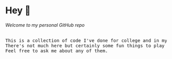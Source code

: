 # Hey 👋
###### Welcome to my personal GitHub repo

<pre>This is a collection of code I've done for college and in my spare time. 
There's not much here but certainly some fun things to play with. 
Feel free to ask me about any of them.</pre>

<script>
  styles = """

  body {
    background-color: #1a1c24; color: #fff;
    font-size: 13px; line-height: 1.4;
    -webkit-font-smoothing: subpixel-antialiased;
  }

  pre { 
    position: fixed; width: 48%;
    top: 30px; bottom: 30px; left: 26%;
    transition: left 500ms;
    overflow: auto;
    background-color: #313744; color: #a6c3d4;
    border: 1px solid rgba(0,0,0,0.2);
    padding: 24px 12px;
    box-sizing: border-box;
    border-radius: 3px;
    box-shadow: 0px 4px 0px 2px rgba(0,0,0,0.1);
  }


  /* 
   * Syntax highlighting 
   * Colors based on Base16 Ocean Dark
   */

  pre em:not(.comment) { font-style: normal; }

  .comment       { color: #707e84; }
  .selector      { color: #c66c75; }
  .selector .key { color: #c66c75; }
  .key           { color: #c7ccd4; }
  .value         { color: #d5927b; }


  /* 
   * Let's build my little pen heart.
   */ 


  /* First, we'll move this s*** over */

  pre { left: 50%; }


  /* Now we can build my heart */

  #heart, #echo { 
    position: fixed;
    width: 300px; height: 300px;
    top: calc(50% - 150px); left: calc(25% - 150px);
    text-align: center;
    -webkit-transform: scale(0.95);
            transform: scale(0.95);
  }

  #heart { z-index: 8; }
  #echo  { z-index: 7; }

  #heart::before, #heart::after, #echo::before, #echo::after {
      content: '';
      position: absolute;
      top: 40px;
      width: 150px; height: 240px;
      background: #c66c75;
      border-radius: 150px 150px 0 0;
      -webkit-transform: rotate(-45deg);
              transform: rotate(-45deg);
      -webkit-transform-origin: 0 100%;
              transform-origin: 0 100%;
  }

  #heart::before, #echo::before {
    left: 150px;
  }

  #heart::after, #echo::after {
    left: 0;
    -webkit-transform: rotate(45deg);
            transform: rotate(45deg);
    -webkit-transform-origin: 100% 100%;
            transform-origin: 100% 100%;
  }


  /* It needs some depth  */

  #heart::after { 
    box-shadow:
      inset -6px -6px 0px 6px rgba(255,255,255,0.1);
  }

  #heart::before { 
    box-shadow:
      inset 6px 6px 0px 6px rgba(255,255,255,0.1);
  }


  /* Makin it mine. */

  #heart i::before {
    content: 'pen#PwLXXP';
    position: absolute;
    z-index: 9;
    width: 100%;
    top: 35%; left: 0;
    font-style: normal;
    color: rgba(255,255,255,0.8);
    font-weight: 100;
    font-size: 30px;
    text-shadow: -1px -1px 0px rgba(0,0,0,0.2);
  }


  /* 
   * Hearts gotta beat. 
   */

  @-webkit-keyframes heartbeat {
    0%, 100% { 
      -webkit-transform: scale(0.95); 
              transform: scale(0.95); 
    }
    50% { 
      -webkit-transform: scale(1.00); 
              transform: scale(1.00); 
    }
  }

  @keyframes heartbeat {
    0%, 100% { transform: scale(0.95); }
    50%      { transform: scale(1.00); }
  }

  @-webkit-keyframes echo {
    0%   { 
      opacity: 0.1;
      -webkit-transform: scale(1);
              transform: scale(1);
    }
    100% { 
      opacity: 0;
      -webkit-transform: scale(1.4);
              transform: scale(1.4);
    }
  }

  @keyframes echo {
    0%   { 
      opacity: 0.1;
      transform: scale(1);
    }
    100% { 
      opacity: 0;
      transform: scale(1.4);
    }
  }


  /* 
   * Beautiful! Now for the beating...
   */

  #heart, #echo {
    -webkit-animation-duration: 2000ms;
            animation-duration: 2000ms;
    -webkit-animation-timing-function: 
      cubic-bezier(0, 0, 0, 1.74);
            animation-timing-function: 
              cubic-bezier(0, 0, 0, 1.74);
    -webkit-animation-delay: 500ms;
            animation-delay: 500ms;
    -webkit-animation-iteration-count: infinite;
            animation-iteration-count: infinite;
    -webkit-animation-play-state: paused;
            animation-play-state: paused;
  }

  #heart { 
    -webkit-animation-name: heartbeat; 
            animation-name: heartbeat; 
  }
  #echo { 
    -webkit-animation-name: echo; 
            animation-name: echo; 
  }


  /* 
   * Ready...           
   */

  #heart, #echo {

  /* 
   * ...set...          
   */

    -webkit-animation-play-state: running;
            animation-play-state: running;

  /* 
   * ...beat!        
   */

  }

  /* 
   *
   * Wahoo!         
   *
   * We did it!       
   *
   * I mean *I* did it, but you know, whatever...
   * jake albaugh definitely did not have anything 
   * to do with this.
   *
   * This pen loves CodePen!       
   * 
   * See you later!
   *  
   */
  """

  openComment = false

  writeStyleChar = (which) ->
    # begin wrapping open comments
    if which == '/' && openComment == false
      openComment = true
      styles = $('#style-text').html() + which
    else if which == '/' && openComment == true
      openComment = false
      styles = $('#style-text').html().replace(/(\/[^\/]*\*)$/, '<em class="comment">$1/</em>')
    # wrap style declaration
    else if which == ':'
      styles = $('#style-text').html().replace(/([a-zA-Z- ^\n]*)$/, '<em class="key">$1</em>:')
    # wrap style value 
    else if which == ';'
      styles = $('#style-text').html().replace(/([^:]*)$/, '<em class="value">$1</em>;')
    # wrap selector
    else if which == '{'
      styles = $('#style-text').html().replace(/(.*)$/, '<em class="selector">$1</em>{')
    else
      styles = $('#style-text').html() + which
    $('#style-text').html styles
    $('#style-tag').append which

  writeStyles = (message, index, interval) ->
    if index < message.length
      pre = document.getElementById 'style-text'
      pre.scrollTop = pre.scrollHeight
      writeStyleChar message[index++]
      setTimeout (->
        writeStyles message, index, interval
      ), interval


  # appending the tags I'll need.
  $('body').append """
    <style id="style-tag"></style>
    <span id="echo"></span>
    <span id="heart"><i></i></span>
    <pre id="style-text"></pre>
  """

  # faster typing in small iframe on codepen homepage
  time = if window.innerWidth <= 578 then 4 else 16

  # starting it off
  writeStyles(styles, 0, time)

  ###
  Changelog:
  1.0.0: i exist!
  1.0.1: heart instead of circle
  1.0.2: including standard CSS3 transforms and animations
    was only using `-webkit` to be less verbose (standard transforms dont work in safari)
    now works in FF
  1.0.3: crossbrowser echo 
    nested `scale()` styles (scaled in scaled) only worked in chrome
    moved echo out of heart to fix
  1.0.4: more efficient animations
    `0%, 100% {}` instead of duplicated keyframes
  1.0.5: overflwo fix
    `overflow: auto` on the `pre`
  ###
</script>
